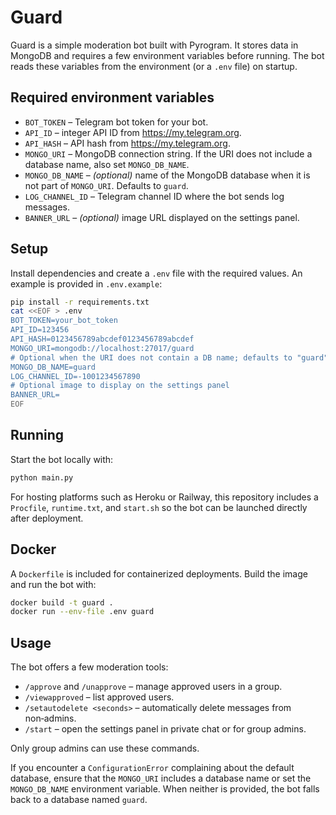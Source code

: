 # Guard

Guard is a simple moderation bot built with Pyrogram. It stores data in MongoDB and requires a few environment variables before running. The bot reads these variables from the environment (or a `.env` file) on startup.

## Required environment variables

- `BOT_TOKEN` – Telegram bot token for your bot.
- `API_ID` – integer API ID from https://my.telegram.org.
- `API_HASH` – API hash from https://my.telegram.org.
- `MONGO_URI` – MongoDB connection string. If the URI does not include a database name, also set `MONGO_DB_NAME`.
- `MONGO_DB_NAME` – *(optional)* name of the MongoDB database when it is not part of `MONGO_URI`. Defaults to `guard`.
- `LOG_CHANNEL_ID` – Telegram channel ID where the bot sends log messages.
- `BANNER_URL` – *(optional)* image URL displayed on the settings panel.

## Setup

Install dependencies and create a `.env` file with the required values. An
example is provided in `.env.example`:

```bash
pip install -r requirements.txt
cat <<EOF > .env
BOT_TOKEN=your_bot_token
API_ID=123456
API_HASH=0123456789abcdef0123456789abcdef
MONGO_URI=mongodb://localhost:27017/guard
# Optional when the URI does not contain a DB name; defaults to "guard"
MONGO_DB_NAME=guard
LOG_CHANNEL_ID=-1001234567890
# Optional image to display on the settings panel
BANNER_URL=
EOF
```

## Running

Start the bot locally with:

```bash
python main.py
```

For hosting platforms such as Heroku or Railway, this repository includes a
`Procfile`, `runtime.txt`, and `start.sh` so the bot can be launched directly
after deployment.

## Docker

A `Dockerfile` is included for containerized deployments. Build the image and
run the bot with:

```bash
docker build -t guard .
docker run --env-file .env guard
```

## Usage

The bot offers a few moderation tools:

- `/approve` and `/unapprove` – manage approved users in a group.
- `/viewapproved` – list approved users.
- `/setautodelete <seconds>` – automatically delete messages from non‑admins.
- `/start` – open the settings panel in private chat or for group admins.

Only group admins can use these commands.


If you encounter a `ConfigurationError` complaining about the default database,
ensure that the `MONGO_URI` includes a database name or set the `MONGO_DB_NAME`
environment variable. When neither is provided, the bot falls back to a
database named `guard`.
